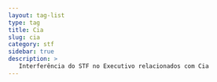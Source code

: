 ```yaml
---
layout: tag-list
type: tag
title: Cia
slug: cia
category: stf
sidebar: true
description: >
   Interferência do STF no Executivo relacionados com Cia
---
```

